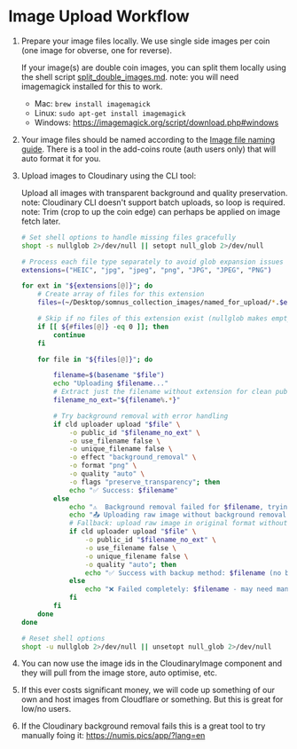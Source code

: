 # Image Upload Workflow

1. Prepare your image files locally.
   We use single side images per coin (one image for obverse, one for reverse).

   If your image(s) are double coin images, you can split them locally using the shell script [split_double_images.md](split_double_images.md).
   note: you will need imagemagick installed for this to work.
   - Mac: `brew install imagemagick`
   - Linux: `sudo apt-get install imagemagick`
   - Windows: https://imagemagick.org/script/download.php#windows

2. Your image files should be named according to the [Image file naming guide](../README.md#image-file-naming-guide).
   There is a tool in the add-coins route (auth users only) that will auto format it for you.

3. Upload images to Cloudinary using the CLI tool:

   Upload all images with transparent background and quality preservation.
   note: Cloudinary CLI doesn't support batch uploads, so loop is required.
   note: Trim (crop to up the coin edge) can perhaps be applied on image fetch later.

   ```bash
   # Set shell options to handle missing files gracefully
   shopt -s nullglob 2>/dev/null || setopt null_glob 2>/dev/null

   # Process each file type separately to avoid glob expansion issues
   extensions=("HEIC", "jpg", "jpeg", "png", "JPG", "JPEG", "PNG")

   for ext in "${extensions[@]}"; do
       # Create array of files for this extension
       files=(~/Desktop/somnus_collection_images/named_for_upload/*.$ext)

       # Skip if no files of this extension exist (nullglob makes empty array)
       if [[ ${#files[@]} -eq 0 ]]; then
           continue
       fi

       for file in "${files[@]}"; do

           filename=$(basename "$file")
           echo "Uploading $filename..."
           # Extract just the filename without extension for clean public_id
           filename_no_ext="${filename%.*}"

           # Try background removal with error handling
           if cld uploader upload "$file" \
               -o public_id "$filename_no_ext" \
               -o use_filename false \
               -o unique_filename false \
               -o effect "background_removal" \
               -o format "png" \
               -o quality "auto" \
               -o flags "preserve_transparency"; then
               echo "✅ Success: $filename"
           else
               echo "⚠️  Background removal failed for $filename, trying backup method..."
               echo "📤 Uploading raw image without background removal: $filename"
               # Fallback: upload raw image in original format without any processing
               if cld uploader upload "$file" \
                   -o public_id "$filename_no_ext" \
                   -o use_filename false \
                   -o unique_filename false \
                   -o quality "auto"; then
                   echo "✅ Success with backup method: $filename (no background removal applied)"
               else
                   echo "❌ Failed completely: $filename - may need manual processing"
               fi
           fi
       done
   done

   # Reset shell options
   shopt -u nullglob 2>/dev/null || unsetopt null_glob 2>/dev/null
   ```

4. You can now use the image ids in the CloudinaryImage component and they will pull from the image store, auto optimise, etc.

5. If this ever costs significant money, we will code up something of our own and host images from Cloudflare or something. But this is great for low/no users.

6. If the Cloudinary background removal fails this is a great tool to try manually foing it: https://numis.pics/app/?lang=en
